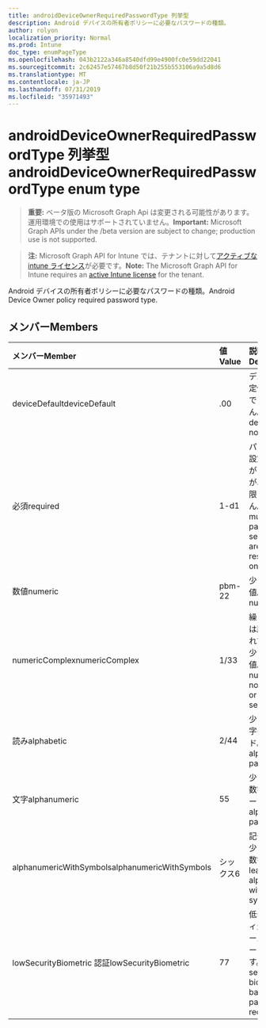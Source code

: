 ```yaml
---
title: androidDeviceOwnerRequiredPasswordType 列挙型
description: Android デバイスの所有者ポリシーに必要なパスワードの種類。
author: rolyon
localization_priority: Normal
ms.prod: Intune
doc_type: enumPageType
ms.openlocfilehash: 043b2122a346a8540dfd99e4900fc0e59dd22041
ms.sourcegitcommit: 2c62457e57467b8d50f21b255b553106a9a5d8d6
ms.translationtype: MT
ms.contentlocale: ja-JP
ms.lasthandoff: 07/31/2019
ms.locfileid: "35971493"
---
```

# <a name="androiddeviceownerrequiredpasswordtype-enum-type"></a><span data-ttu-id="c169c-103">androidDeviceOwnerRequiredPasswordType 列挙型</span><span class="sxs-lookup"><span data-stu-id="c169c-103">androidDeviceOwnerRequiredPasswordType enum type</span></span>

> <span data-ttu-id="c169c-104">**重要:** ベータ版の Microsoft Graph Api は変更される可能性があります。運用環境での使用はサポートされていません。</span><span class="sxs-lookup"><span data-stu-id="c169c-104">**Important:** Microsoft Graph APIs under the /beta version are subject to change; production use is not supported.</span></span>

> <span data-ttu-id="c169c-105">**注:** Microsoft Graph API for Intune では、テナントに対して[アクティブな intune ライセンス](https://go.microsoft.com/fwlink/?linkid=839381)が必要です。</span><span class="sxs-lookup"><span data-stu-id="c169c-105">**Note:** The Microsoft Graph API for Intune requires an [active Intune license](https://go.microsoft.com/fwlink/?linkid=839381) for the tenant.</span></span>

<span data-ttu-id="c169c-106">Android デバイスの所有者ポリシーに必要なパスワードの種類。</span><span class="sxs-lookup"><span data-stu-id="c169c-106">Android Device Owner policy required password type.</span></span>

## <a name="members"></a><span data-ttu-id="c169c-107">メンバー</span><span class="sxs-lookup"><span data-stu-id="c169c-107">Members</span></span>
|<span data-ttu-id="c169c-108">メンバー</span><span class="sxs-lookup"><span data-stu-id="c169c-108">Member</span></span>|<span data-ttu-id="c169c-109">値</span><span class="sxs-lookup"><span data-stu-id="c169c-109">Value</span></span>|<span data-ttu-id="c169c-110">説明</span><span class="sxs-lookup"><span data-stu-id="c169c-110">Description</span></span>|
|:---|:---|:---|
|<span data-ttu-id="c169c-111">deviceDefault</span><span class="sxs-lookup"><span data-stu-id="c169c-111">deviceDefault</span></span>|<span data-ttu-id="c169c-112">.0</span><span class="sxs-lookup"><span data-stu-id="c169c-112">0</span></span>|<span data-ttu-id="c169c-113">デバイスの既定値。意図的ではありません。</span><span class="sxs-lookup"><span data-stu-id="c169c-113">Device default value, no intent.</span></span>|
|<span data-ttu-id="c169c-114">必須</span><span class="sxs-lookup"><span data-stu-id="c169c-114">required</span></span>|<span data-ttu-id="c169c-115">1-d</span><span class="sxs-lookup"><span data-stu-id="c169c-115">1</span></span>|<span data-ttu-id="c169c-116">パスワードを設定する必要がありますが、種類に制限はありません。</span><span class="sxs-lookup"><span data-stu-id="c169c-116">There must be a password set, but there are no restrictions on type.</span></span>|
|<span data-ttu-id="c169c-117">数値</span><span class="sxs-lookup"><span data-stu-id="c169c-117">numeric</span></span>|<span data-ttu-id="c169c-118">pbm-2</span><span class="sxs-lookup"><span data-stu-id="c169c-118">2</span></span>|<span data-ttu-id="c169c-119">少なくとも数値。</span><span class="sxs-lookup"><span data-stu-id="c169c-119">At least numeric.</span></span>|
|<span data-ttu-id="c169c-120">numericComplex</span><span class="sxs-lookup"><span data-stu-id="c169c-120">numericComplex</span></span>|<span data-ttu-id="c169c-121">1/3</span><span class="sxs-lookup"><span data-stu-id="c169c-121">3</span></span>|<span data-ttu-id="c169c-122">繰り返しまたは順序付けられていない、少なくとも数値。</span><span class="sxs-lookup"><span data-stu-id="c169c-122">At least numeric with no repeating or ordered sequences.</span></span>|
|<span data-ttu-id="c169c-123">読み</span><span class="sxs-lookup"><span data-stu-id="c169c-123">alphabetic</span></span>|<span data-ttu-id="c169c-124">2/4</span><span class="sxs-lookup"><span data-stu-id="c169c-124">4</span></span>|<span data-ttu-id="c169c-125">少なくとも英字のパスワード。</span><span class="sxs-lookup"><span data-stu-id="c169c-125">At least alphabetic password.</span></span>|
|<span data-ttu-id="c169c-126">文字</span><span class="sxs-lookup"><span data-stu-id="c169c-126">alphanumeric</span></span>|<span data-ttu-id="c169c-127">5</span><span class="sxs-lookup"><span data-stu-id="c169c-127">5</span></span>|<span data-ttu-id="c169c-128">少なくとも英数字のパスワード</span><span class="sxs-lookup"><span data-stu-id="c169c-128">At least alphanumeric password</span></span>|
|<span data-ttu-id="c169c-129">alphanumericWithSymbols</span><span class="sxs-lookup"><span data-stu-id="c169c-129">alphanumericWithSymbols</span></span>|<span data-ttu-id="c169c-130">シックス</span><span class="sxs-lookup"><span data-stu-id="c169c-130">6</span></span>|<span data-ttu-id="c169c-131">記号を含む、少なくとも英数字。</span><span class="sxs-lookup"><span data-stu-id="c169c-131">At least alphanumeric with symbols.</span></span>|
|<span data-ttu-id="c169c-132">lowSecurityBiometric 認証</span><span class="sxs-lookup"><span data-stu-id="c169c-132">lowSecurityBiometric</span></span>|<span data-ttu-id="c169c-133">7</span><span class="sxs-lookup"><span data-stu-id="c169c-133">7</span></span>|<span data-ttu-id="c169c-134">低セキュリティ生体認証ベースのパスワードが必要です。</span><span class="sxs-lookup"><span data-stu-id="c169c-134">Low security biometrics based password required.</span></span>|





